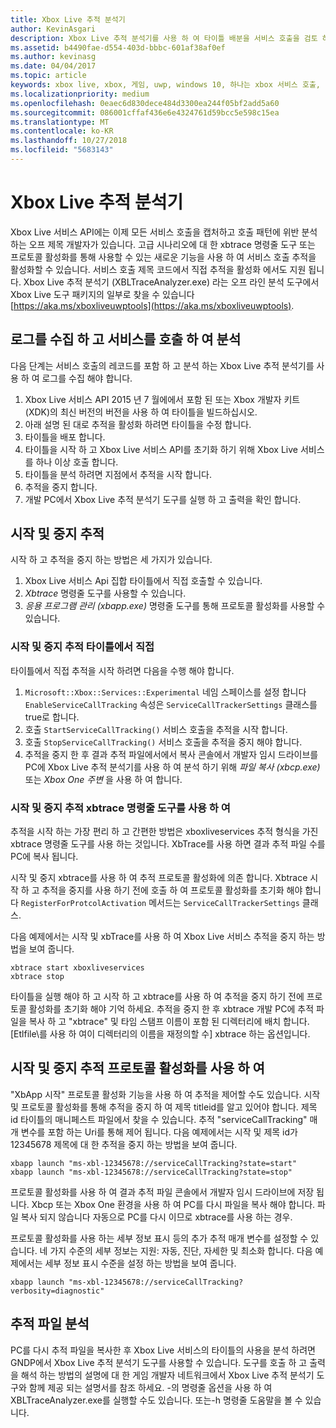 ```yaml
---
title: Xbox Live 추적 분석기
author: KevinAsgari
description: Xbox Live 추적 분석기를 사용 하 여 타이틀 배분을 서비스 호출을 검토 하는 방법을 알아봅니다.
ms.assetid: b4490fae-d554-403d-bbbc-601af38af0ef
ms.author: kevinasg
ms.date: 04/04/2017
ms.topic: article
keywords: xbox live, xbox, 게임, uwp, windows 10, 하나는 xbox 서비스 호출, 테스트, 추적 분석기
ms.localizationpriority: medium
ms.openlocfilehash: 0eaec6d830dece484d3300ea244f05bf2add5a60
ms.sourcegitcommit: 086001cffaf436e6e4324761d59bcc5e598c15ea
ms.translationtype: MT
ms.contentlocale: ko-KR
ms.lasthandoff: 10/27/2018
ms.locfileid: "5683143"
---
```

# <a name="xbox-live-trace-analyzer"></a>Xbox Live 추적 분석기

Xbox Live 서비스 API에는 이제 모든 서비스 호출을 캡처하고 호출 패턴에 위반 분석 하는 오프 제목 개발자가 있습니다. 고급 시나리오에 대 한 xbtrace 명령줄 도구 또는 프로토콜 활성화를 통해 사용할 수 있는 새로운 기능을 사용 하 여 서비스 호출 추적을 활성화할 수 있습니다. 서비스 호출 제목 코드에서 직접 추적을 활성화 에서도 지원 됩니다. Xbox Live 추적 분석기 (XBLTraceAnalyzer.exe) 라는 오프 라인 분석 도구에서 Xbox Live 도구 패키지의 일부로 찾을 수 있습니다 [https://aka.ms/xboxliveuwptools](https://aka.ms/xboxliveuwptools).


## <a name="gather-logs-and-analyze-the-service-calls"></a>로그를 수집 하 고 서비스를 호출 하 여 분석

다음 단계는 서비스 호출의 레코드를 포함 하 고 분석 하는 Xbox Live 추적 분석기를 사용 하 여 로그를 수집 해야 합니다.

1.  Xbox Live 서비스 API 2015 년 7 월에에서 포함 된 또는 Xbox 개발자 키트 (XDK)의 최신 버전의 버전을 사용 하 여 타이틀을 빌드하십시오.
2.  아래 설명 된 대로 추적을 활성화 하려면 타이틀을 수정 합니다.
3.  타이틀을 배포 합니다.
4.  타이틀을 시작 하 고 Xbox Live 서비스 API를 초기화 하기 위해 Xbox Live 서비스를 하나 이상 호출 합니다.
5.  타이틀을 분석 하려면 지점에서 추적을 시작 합니다.
6.  추적을 중지 합니다.
7.  개발 PC에서 Xbox Live 추적 분석기 도구를 실행 하 고 출력을 확인 합니다.

## <a name="starting-and-stopping-tracing"></a>시작 및 중지 추적

시작 하 고 추적을 중지 하는 방법은 세 가지가 있습니다.

1.  Xbox Live 서비스 Api 집합 타이틀에서 직접 호출할 수 있습니다.
2.  *Xbtrace* 명령줄 도구를 사용할 수 있습니다.
3.  *응용 프로그램 관리 (xbapp.exe)* 명령줄 도구를 통해 프로토콜 활성화를 사용할 수 있습니다.


### <a name="starting-and-stopping-tracing-directly-from-your-title"></a>시작 및 중지 추적 타이틀에서 직접

타이틀에서 직접 추적을 시작 하려면 다음을 수행 해야 합니다.

1.  `Microsoft::Xbox::Services::Experimental` 네임 스페이스를 설정 합니다 `EnableServiceCallTracking` 속성은 `ServiceCallTrackerSettings` 클래스를 true로 합니다.
2.  호출 `StartServiceCallTracking()` 서비스 호출을 추적을 시작 합니다.
3.  호출 `StopServiceCallTracking()` 서비스 호출을 추적을 중지 해야 합니다.
4.  추적을 중지 한 후 결과 추적 파일에서에서 복사 콘솔에서 개발자 임시 드라이브를 PC에 Xbox Live 추적 분석기를 사용 하 여 분석 하기 위해 *파일 복사 (xbcp.exe)* 또는 *Xbox One 주변* 을 사용 하 여 합니다.

### <a name="starting-and-stopping-tracing-by-using-the-xbtrace-command-line-tool"></a>시작 및 중지 추적 xbtrace 명령줄 도구를 사용 하 여

추적을 시작 하는 가장 편리 하 고 간편한 방법은 xboxliveservices 추적 형식을 가진 xbtrace 명령줄 도구를 사용 하는 것입니다. XbTrace를 사용 하면 결과 추적 파일 수를 PC에 복사 됩니다.

시작 및 중지 xbtrace를 사용 하 여 추적 프로토콜 활성화에 의존 합니다. Xbtrace 시작 하 고 추적을 중지를 사용 하기 전에 호출 하 여 프로토콜 활성화를 초기화 해야 합니다 `RegisterForProtcolActivation` 메서드는 `ServiceCallTrackerSettings` 클래스.

다음 예제에서는 시작 및 xbTrace를 사용 하 여 Xbox Live 서비스 추적을 중지 하는 방법을 보여 줍니다.

    xbtrace start xboxliveservices
    xbtrace stop


타이틀을 실행 해야 하 고 시작 하 고 xbtrace를 사용 하 여 추적을 중지 하기 전에 프로토콜 활성화를 초기화 해야 기억 하세요. 추적을 중지 한 후 xbtrace 개발 PC에 추적 파일을 복사 하 고 "xbtrace" 및 타임 스탬프 이름이 포함 된 디렉터리에 배치 합니다. \[Etlfile\를 사용 하 여이 디렉터리의 이름을 재정의할 수] xbtrace 하는 옵션입니다.

<a name="starting-and-stopping-tracing-by-using-protocol-activation"></a>시작 및 중지 추적 프로토콜 활성화를 사용 하 여
----------------------------------------------------------

"XbApp 시작" 프로토콜 활성화 기능을 사용 하 여 추적을 제어할 수도 있습니다. 시작 및 프로토콜 활성화를 통해 추적을 중지 하 여 제목 titleid를 알고 있어야 합니다. 제목 id 타이틀의 매니페스트 파일에서 찾을 수 있습니다. 추적 "serviceCallTracking" 매개 변수를 포함 하는 Uri를 통해 제어 됩니다. 다음 예제에서는 시작 및 제목 id가 12345678 제목에 대 한 추적을 중지 하는 방법을 보여 줍니다.

    xbapp launch "ms-xbl-12345678://serviceCallTracking?state=start"
    xbapp launch "ms-xbl-12345678://serviceCallTracking?state=stop"

프로토콜 활성화를 사용 하 여 결과 추적 파일 콘솔에서 개발자 임시 드라이브에 저장 됩니다. Xbcp 또는 Xbox One 환경을 사용 하 여 PC를 다시 파일을 복사 해야 합니다. 파일 복사 되지 않습니다 자동으로 PC를 다시 이므로 xbtrace를 사용 하는 경우.

프로토콜 활성화를 사용 하는 세부 정보 표시 등의 추가 추적 매개 변수를 설정할 수 있습니다. 네 가지 수준의 세부 정보는 지원: 자동, 진단, 자세한 및 최소화 합니다. 다음 예제에서는 세부 정보 표시 수준을 설정 하는 방법을 보여 줍니다.

    xbapp launch "ms-xbl-12345678://serviceCallTracking?verbosity=diagnostic"

## <a name="analyze-the-trace-file"></a>추적 파일 분석

PC를 다시 추적 파일을 복사한 후 Xbox Live 서비스의 타이틀의 사용을 분석 하려면 GNDP에서 Xbox Live 추적 분석기 도구를 사용할 수 있습니다. 도구를 호출 하 고 출력을 해석 하는 방법의 설명에 대 한 게임 개발자 네트워크에서 Xbox Live 추적 분석기 도구와 함께 제공 되는 설명서를 참조 하세요. -의 명령줄 옵션을 사용 하 여 XBLTraceAnalyzer.exe를 실행할 수도 있습니다. 또는-h 명령줄 도움말을 볼 수 있습니다.
